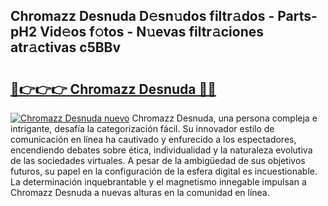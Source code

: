 ## Chromazz Desnuda D𝚎sn𝚞dos filtr𝚊dos - Parts-pH2 Vid𝚎os f𝚘tos - N𝚞evas filtr𝚊ciones atr𝚊ctivas c5BBv

# <h2><a href="http://mbc5uv4.tromn.icu/?c=Chromazz+Desnuda">🔗👉👉👉 Chromazz Desnuda 🔗🔗</a></h2>

[![Chromazz Desnuda nuevo](https://i.imgur.com/pEAQMta.gif)](http://mbc5uv4.tromn.icu/?c=Chromazz+Desnuda)
Chromazz Desnuda, una persona compleja e intrigante, desafía la categorización fácil. Su innovador estilo de comunicación en línea ha cautivado y enfurecido a los espectadores, encendiendo debates sobre ética, individualidad y la naturaleza evolutiva de las sociedades virtuales. A pesar de la ambigüedad de sus objetivos futuros, su papel en la configuración de la esfera digital es incuestionable. La determinación inquebrantable y el magnetismo innegable impulsan a Chromazz Desnuda a nuevas alturas en la comunidad en línea.
